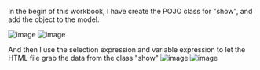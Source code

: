   In the begin of this workbook, I have create the POJO class for "show", and add the object to the model.

![image](https://github.com/JoeYeungCW/SpringBootDevelopmentBootcamp/assets/109426792/25cc1687-0b88-4559-8b8d-6c9a8afe9527)
![image](https://github.com/JoeYeungCW/SpringBootDevelopmentBootcamp/assets/109426792/c9c069a6-c82f-41d3-aff9-94b123364850)

And then I use the selection expression and variable expression to let the HTML file grab the data from the class "show"
![image](https://github.com/JoeYeungCW/SpringBootDevelopmentBootcamp/assets/109426792/c12aa372-bb49-4ddd-92aa-b0ed213630fe)
![image](https://github.com/JoeYeungCW/SpringBootDevelopmentBootcamp/assets/109426792/07848470-16e7-4be5-826b-c53712c56f9f)

